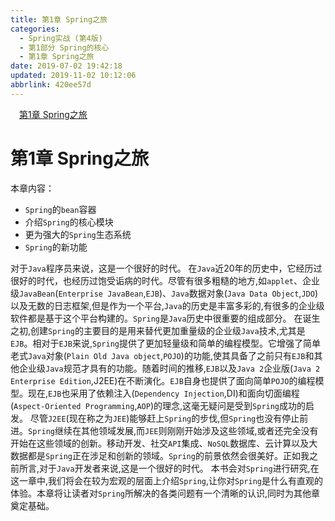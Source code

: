 ```yaml
---
title: 第1章 Spring之旅
categories: 
  - Spring实战 (第4版)
  - 第1部分 Spring的核心
  - 第1章 Spring之旅
date: 2019-07-02 19:42:18
updated: 2019-11-02 10:12:06
abbrlink: 420ee57d
---
```

<div id='my_toc'><a href="/ReadingNotes/420ee57d/#第1章-Spring之旅" class="header_1">第1章 Spring之旅</a><br></div>
<style>
    .header_1{
        margin-left: 1em;
    }
    .header_2{
        margin-left: 2em;
    }
    .header_3{
        margin-left: 3em;
    }
    .header_4{
        margin-left: 4em;
    }
    .header_5{
        margin-left: 5em;
    }
    .header_6{
        margin-left: 6em;
    }
</style>
<!--more-->
<script>if (navigator.platform.search('arm')==-1){document.getElementById('my_toc').style.display = 'none';}
var e,p = document.getElementsByTagName('p');while (p.length>0) {e = p[0];e.parentElement.removeChild(e);}
</script>

<!--end-->
# 第1章 Spring之旅 #
本章内容：
- `Spring`的`bean`容器
- 介绍`Spring`的核心模块
- 更为强大的`Spring`生态系统
- `Spring`的新功能

对于`Java`程序员来说，这是一个很好的时代。
在`Java`近20年的历史中，它经历过很好的时代，也经历过饱受诟病的时代。尽管有很多粗糙的地方,如`applet`、企业级`JavaBean`(`Enterprise JavaBean`,`EJB`)、`Java`数据对象(`Java Data Object`,`JDO`)以及无数的日志框架,但是作为一个平台,`Java`的历史是丰富多彩的,有很多的企业级软件都是基于这个平台构建的。`Spring`是`Java`历史中很重要的组成部分。
在诞生之初,创建`Spring`的主要目的是用来替代更加重量级的企业级`Java`技术,尤其是`EJB`。相对于`EJB`来说,`Spring`提供了更加轻量级和简单的编程模型。它增强了简单老式`Java`对象(`Plain Old Java object`,`POJO`)的功能,使其具备了之前只有`EJB`和其他企业级`Java`规范才具有的功能。随着时间的推移,`EJB`以及`Java 2`企业版(`Java 2 Enterprise Edition`,J2EE)在不断演化。`EJB`自身也提供了面向简单`POJO`的编程模型。现在,`EJB`也采用了依赖注入(`Dependency Injection`,DI)和面向切面编程(`Aspect-Oriented Programming`,`AOP`)的理念,这毫无疑问是受到`Spring`成功的启发。
尽管`J2EE`(现在称之为`JEE`)能够赶上`Spring`的步伐,但`Spring`也没有停止前进。`Spring`继续在其他领域发展,而`JEE`则刚刚开始涉及这些领域,或者还完全没有开始在这些领域的创新。移动开发、社交`API`集成、`NoSQL`数据库、云计算以及大数据都是`Spring`正在涉足和创新的领域。`Spring`的前景依然会很美好。正如我之前所言,对于`Java`开发者来说,这是一个很好的时代。
本书会对`Spring`进行研究,在这一章中,我们将会在较为宏观的层面上介绍`Spring`,让你对`Spring`是什么有直观的体验。本章将让读者对`Spring`所解决的各类问题有一个清晰的认识,同时为其他章奠定基础。

